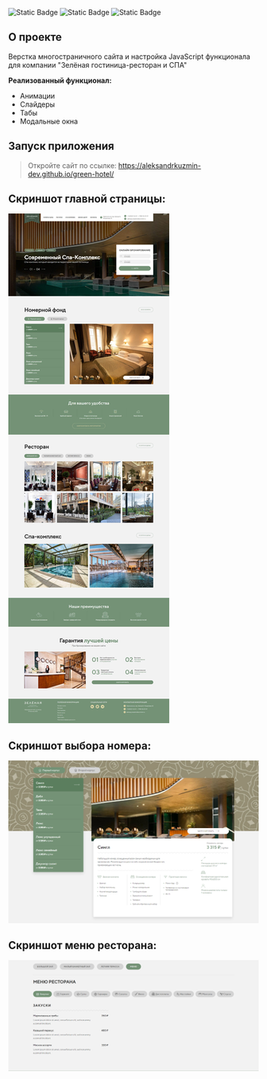 ![Static Badge](https://img.shields.io/badge/JavaScript-yellow)
![Static Badge](https://img.shields.io/badge/HTML-orange)
![Static Badge](https://img.shields.io/badge/CSS-blue)

## О проекте

Верстка многостраничного сайта и настройка JavaScript функционала для компании "Зелёная гостиница-ресторан и СПА"

**Реализованный функционал:**
* Анимации
* Слайдеры
* Табы 
* Модальные окна

## Запуск приложения

> Откройте сайт по ссылке: https://aleksandrkuzmin-dev.github.io/green-hotel/

## Скриншот главной страницы:
![Изображение](./readme/page.jpg "Изображение сайта")

## Скриншот выбора номера:
![Изображение](./readme/page2.jpg "Изображение сайта")

## Скриншот меню ресторана:
![Изображение](./readme/page3.jpg "Изображение сайта")


